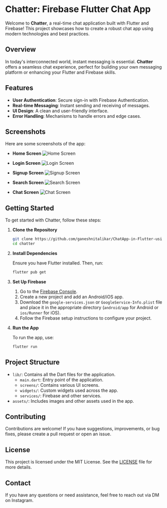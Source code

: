 # Chatter: Firebase Flutter Chat App

Welcome to **Chatter**, a real-time chat application built with Flutter and Firebase! This project showcases how to create a robust chat app using modern technologies and best practices.

## Overview

In today's interconnected world, instant messaging is essential. **Chatter** offers a seamless chat experience, perfect for building your own messaging platform or enhancing your Flutter and Firebase skills.

## Features

- **User Authentication**: Secure sign-in with Firebase Authentication.
- **Real-time Messaging**: Instant sending and receiving of messages.
- **UI Design**: A clean and user-friendly interface.
- **Error Handling**: Mechanisms to handle errors and edge cases.

## Screenshots

Here are some screenshots of the app:

- **Home Screen**
  ![Home Screen](assets/screenshots/home_screen.png)

- **Login Screen**
  ![Login Screen](assets/screenshots/login_screen.png)

- **Signup Screen**
  ![Signup Screen](assets/screenshots/signup_screen.png)

- **Search Screen**
  ![Search Screen](assets/screenshots/search_screen.png)

- **Chat Screen**
  ![Chat Screen](assets/screenshots/chat_screen.png)

## Getting Started

To get started with Chatter, follow these steps:

1. **Clone the Repository**

   ```bash
   git clone https://github.com/ganeshnitalikar/ChatApp-in-Flutter-using-Firebase.git
   cd chatter
   ```

2. **Install Dependencies**

   Ensure you have Flutter installed. Then, run:

   ```bash
   flutter pub get
   ```

3. **Set Up Firebase**

   1. Go to the [Firebase Console](https://console.firebase.google.com/).
   2. Create a new project and add an Android/iOS app.
   3. Download the `google-services.json` or `GoogleService-Info.plist` file and place it in the appropriate directory (`android/app` for Android or `ios/Runner` for iOS).
   4. Follow the Firebase setup instructions to configure your project.

4. **Run the App**

   To run the app, use:

   ```bash
   flutter run
   ```

## Project Structure

- `lib/`: Contains all the Dart files for the application.
  - `main.dart`: Entry point of the application.
  - `screens/`: Contains various UI screens.
  - `widgets/`: Custom widgets used across the app.
  - `services/`: Firebase and other services.
- `assets/`: Includes images and other assets used in the app.

## Contributing

Contributions are welcome! If you have suggestions, improvements, or bug fixes, please create a pull request or open an issue.

## License

This project is licensed under the MIT License. See the [LICENSE](LICENSE) file for more details.

## Contact

If you have any questions or need assistance, feel free to reach out via DM on Instagram.
